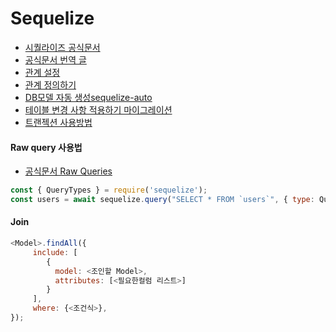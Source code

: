 # Sequelize

* [시퀄라이즈 공식문서](https://sequelize.org/master/)
* [공식문서 번역 글](https://loy124.tistory.com/294)
* [관계 설정](https://velog.io/@josworks27/Sequelize-Association)
* [관계 정의하기](https://loy124.tistory.com/294)
* [DB모델 자동 생성sequelize-auto](https://github.com/sequelize/sequelize-auto)
* [테이블 변경 사항 적용하기 마이그레이션](https://jeonghwan-kim.github.io/sequelize-migration/)
* [트랜젝션 사용방법](https://sequelize.org/master/manual/transactions.html)

#### Raw query 사용법
* [공식문서 Raw Queries](https://sequelize.org/master/manual/raw-queries.html)
```javascript
const { QueryTypes } = require('sequelize');
const users = await sequelize.query("SELECT * FROM `users`", { type: QueryTypes.SELECT });
```

#### Join
```javascript
<Model>.findAll({
     include: [
        {
          model: <조인할 Model>,
          attributes: [<필요한컬럼 리스트>]
        }
     ],
     where: {<조건식>},
});
```
